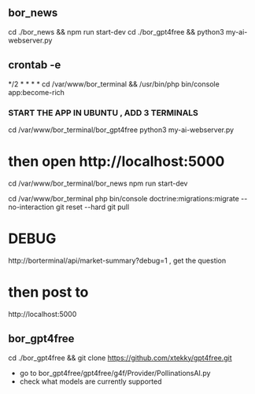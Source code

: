 ## bor_news
cd ./bor_news && npm run start-dev
cd ./bor_gpt4free && python3 my-ai-webserver.py

## crontab -e
*/2 * * * * cd /var/www/bor_terminal && /usr/bin/php bin/console app:become-rich

### START THE APP IN UBUNTU , ADD 3 TERMINALS
cd /var/www/bor_terminal/bor_gpt4free
python3 my-ai-webserver.py
# then open http://localhost:5000

cd /var/www/bor_terminal/bor_news
npm run start-dev

cd /var/www/bor_terminal
php bin/console doctrine:migrations:migrate --no-interaction
git reset --hard
git pull

# DEBUG
http://borterminal/api/market-summary?debug=1 , get the question

# then post to
http://localhost:5000


## bor_gpt4free 
cd ./bor_gpt4free && git clone https://github.com/xtekky/gpt4free.git
- go to bor_gpt4free/gpt4free/g4f/Provider/PollinationsAI.py
- check what models are currently supported


